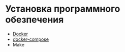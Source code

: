 # Установка программного обезпечения

 * [Docker](https://docs.docker.com/install/linux/docker-ce/ubuntu/)
 * [docker-compose](https://docs.docker.com/compose/install/)
 * Make
 
 
